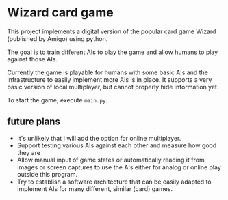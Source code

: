 # Wizard card game

This project implements a digital version of the popular card game Wizard (published by Amigo) using python.

The goal is to train different AIs to play the game and allow humans to play against those AIs.

Currently the game is playable for humans with some basic AIs and the infrastructure to easily implement more AIs is in place.
It supports a very basic version of local multiplayer, but cannot properly hide information yet.

To start the game, execute `main.py`.

## future plans
- It's unlikely that I will add the option for online multiplayer.
- Support testing various AIs against each other and measure how good they are
- Allow manual input of game states or automatically reading it from images or screen captures to use the AIs either for analog or online play outside this program.
- Try to establish a software architecture that can be easily adapted to implement AIs for many different, similar (card) games.